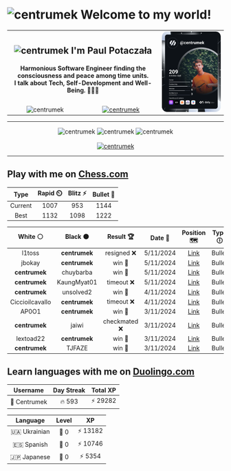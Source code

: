 <h1>
  <img
    src="https://emojis.slackmojis.com/emojis/images/1531849430/4246/blob-sunglasses.gif"
    width="30"
    alt="centrumek"
  />
  Welcome to my world!
</h1>

<table>
  <tbody>
    <tr>
      <td align="center" width="70%" colspan="2">
        <h2>
          <img
            src="https://raw.githubusercontent.com/MartinHeinz/MartinHeinz/master/wave.gif"
            width="30px"
            alt="centrumek"
          />
          I'm Paul Potaczała
        </h2>
        <h4>
          Harmonious Software Engineer finding the consciousness and peace among time units.
          <br/>
          I talk about Tech, Self-Development and Well-Being. 🌿🧘🚀
        </h4>
      </td>
      <td width="30%" rowspan="2">
        <a href="https://app.daily.dev/centrumek">
          <img
            src="./devcard.svg"
            alt="centrumek"
          />
        </a>
      </td>
    </tr>
    <tr align="center">
      <td>
        <img
          src="https://komarev.com/ghpvc/?username=centrumek&label=visitors&color=0e75b6&style=flat"
          alt="centrumek"
        >
      </td>
      <td>
        <a href="https://stackoverflow.com/users/14496012/centrumek">
          <img
            src="https://stackoverflow.com/users/flair/14496012.png?theme=dark"
            alt="centrumek"
          >
        </a>
      </td>
    </tr>
  </tbody>
</table>

---
<div align="center">
  <img 
    src="https://github-readme-stats.vercel.app/api?username=centrumek&show_icons=true&count_private=true&theme=dark&hide_border=true&hide=issues,contribs&bg_color=00000000"
    alt="centrumek"
  />
  <img
    src="https://github-readme-stats.vercel.app/api/top-langs/?username=centrumek&layout=compact&hide_border=true&theme=dark&bg_color=00000000&langs_count=6&exclude_repo=air-statistic-app"
    alt="centrumek"
  />
  <img 
    src="https://github-readme-streak-stats.herokuapp.com?user=centrumek&theme=dark&hide_border=true&background=FFFFFF00"
    alt="centrumek"
  />
  <br/>
  <br/>
  <a href="https://www.buymeacoffee.com/centrumek">
    <img
      src="https://cdn.buymeacoffee.com/buttons/v2/default-orange.png"
      height="50"
      width="210"
      alt="centrumek"
    />
  </a>
</div>

---

## Play with me on [Chess.com](https://www.chess.com/member/centrumek)

<div align="center">
<!--START_SECTION:chessStats-->
<!-- Automatically generated with https://github.com/Balastrong/chess-stats-action -->

| Type | Rapid ⏲️ | Blitz ⚡ | Bullet 🔫 |
|:---:|:---:|:---:|:---:|
| Current | 1007 | 953 | 1144 |
| Best | 1132 | 1098 | 1222 |

| White ⚪ | Black ⚫ | Result 🏆 | Date 📅 | Position 🗺️ | Type 🕕 |
|:---:|:---:|:---:|:---:|:---:|:---:|
| l1toss | **centrumek** | resigned ❌ | 5/11/2024 | <a href="http://www.ee.unb.ca/cgi-bin/tervo/fen.pl?select=8/7R/5k2/4R3/8/5PB1/P5PP/6K1 b - -">Link</a> | Bullet |
| jbokay | **centrumek** | win 🥇 | 5/11/2024 | <a href="http://www.ee.unb.ca/cgi-bin/tervo/fen.pl?select=1n5r/r3k3/1p2P2p/p1P5/5p2/2b4P/P4PB1/RN2R1K1 w - -">Link</a> | Bullet |
| **centrumek** | chuybarba | win 🥇 | 5/11/2024 | <a href="http://www.ee.unb.ca/cgi-bin/tervo/fen.pl?select=r2q1rk1/ppp1b2Q/1nn3p1/3p2P1/1P1PpP2/P1N1P3/2P1B3/R1B1K2R b KQ -">Link</a> | Bullet |
| **centrumek** | KaungMyat01 | timeout ❌ | 5/11/2024 | <a href="http://www.ee.unb.ca/cgi-bin/tervo/fen.pl?select=3r4/4R2p/6pk/pB3R2/P6r/7P/7P/3q2K1 w - -">Link</a> | Bullet |
| **centrumek** | unsolved2 | win 🥇 | 4/11/2024 | <a href="http://www.ee.unb.ca/cgi-bin/tervo/fen.pl?select=2kr4/5p2/1K6/7r/4b2p/7P/P5P1/1R5R b - -">Link</a> | Bullet |
| Ciccioilcavallo | **centrumek** | timeout ❌ | 4/11/2024 | <a href="http://www.ee.unb.ca/cgi-bin/tervo/fen.pl?select=4QR2/5b2/1kp3p1/8/2P5/4K3/r7/8 b - -">Link</a> | Bullet |
| AP0O1 | **centrumek** | win 🥇 | 3/11/2024 | <a href="http://www.ee.unb.ca/cgi-bin/tervo/fen.pl?select=5bkr/8/1p6/p2pp3/P3P1Pp/3P1P1P/3q4/6K1 w - -">Link</a> | Bullet |
| **centrumek** | jaiwi | checkmated ❌ | 3/11/2024 | <a href="http://www.ee.unb.ca/cgi-bin/tervo/fen.pl?select=5r2/pp4bk/4p2r/2p4P/P2PbP2/2P1P3/1BqK3R/4Q1R1 w - -">Link</a> | Bullet |
| lextoad22 | **centrumek** | win 🥇 | 3/11/2024 | <a href="http://www.ee.unb.ca/cgi-bin/tervo/fen.pl?select=8/8/8/8/2K5/4p3/3k4/8 w - -">Link</a> | Bullet |
| **centrumek** | TJFAZE | win 🥇 | 3/11/2024 | <a href="http://www.ee.unb.ca/cgi-bin/tervo/fen.pl?select=8/1R3k1p/p3bp2/1p6/1r6/5PKP/6P1/8 b - -">Link</a> | Bullet |

<!--END_SECTION:chessStats-->
</div>

## Learn languages with me on [Duolingo.com](https://www.duolingo.com/profile/Centrumek)

<div align="center">
<!--START_SECTION:duolingoStats-->
<!-- Automatically generated with https://github.com/centrumek/duolingo-readme-stats-->

| Username | Day Streak | Total XP |
|:---:|:---:|:---:|
| 👤 Centrumek | 🔥 593 | ⚡ 29282 |

| Language | Level | XP |
|:---:|:---:|:---:|
| 🇺🇦 Ukrainian | 👑 0 | ⚡ 13182 |
| 🇪🇸 Spanish | 👑 0 | ⚡ 10746 |
| 🇯🇵 Japanese | 👑 0 | ⚡ 5354 |

<!--END_SECTION:duolingoStats-->
</div>
<!--
**centrumek/centrumek** is a ✨ _special_ ✨ repository because its `README.md` (this file) appears on your GitHub profile.

Here are some ideas to get you started:

- 🔭 I’m currently working on ...
- 🌱 I’m currently learning ...
- 👯 I’m looking to collaborate on ...
- 🤔 I’m looking for help with ...
- 💬 Ask me about ...
- 📫 How to reach me: ...
- 😄 Pronouns: ...
- ⚡ Fun fact: ...
-->
